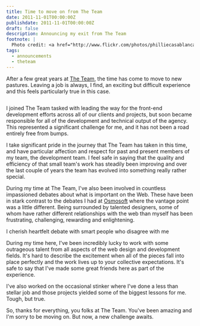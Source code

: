 ```yaml
---
title: Time to move on from The Team
date: 2011-11-01T00:00:00Z
publishdate: 2011-11-01T00:00:00Z
draft: false
description: Announcing my exit from The Team
footnote: |
  Photo credit: <a href="http://www.flickr.com/photos/philliecasablanca/6288145077">Phil Whitehouse</a>
tags:
  - announcements
  - theteam
---
```


After a few great years at <a href="http://theteam.co.uk" title="The Team">The Team</a>, the time has come to move to new pastures. Leaving a job is always, I find, an exciting but difficult experience and this feels particularly true in this case.

<img src="/images/theteam-pub.jpg" alt=""></figure>


<p>
    I joined The Team tasked with leading the way for the front-end development efforts across all of our clients and projects, but soon became responsible for all of the development and technical output of the agency. This represented a significant challenge for me, and it has not been a road entirely free from bumps.
</p>
<p>
    I take significant pride in the journey that The Team has taken in this time, and have particular affection and respect for past and present members of my team, the development team. I feel safe in saying that the quality and efficiency of that small team's work has steadily been improving and over the last couple of years the team has evolved into something really rather special.
</p>
<p>
    During my time at The Team, I've also been involved in countless impassioned debates about what is important on the Web.  These have been in stark contrast to the debates I had at <a href="http://osmosoft.com" title="Osmosoft">Osmosoft</a> where the vantage point was a little different.  Being surrounded by talented designers, some of whom have rather different relationships with the web than myself has been frustrating, challenging, rewarding and enlightening.
</p>
<p>
    I cherish heartfelt debate with smart people who disagree with me
</p>
<p>
    During my time here, I've been incredibly lucky to work with some outrageous talent from all aspects of the web design and development fields. It's hard to describe the excitement when all of the pieces fall into place perfectly and the work lives up to your collective expectations. It's safe to say that I've made some great friends here as part of the experience.
</p>
<p>
    I've also worked on the occasional stinker where I've done a less than stellar job and those projects yielded some of the biggest lessons for me. Tough, but true.
</p>
<p>
    So, thanks for everything, you folks at The Team. You've been amazing and I'm sorry to be moving on. But now, a new challenge awaits.
</p>
